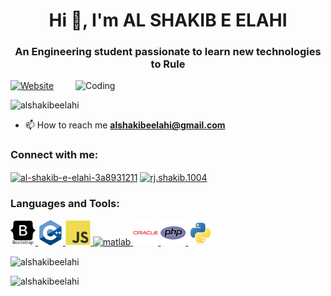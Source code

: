 <h1 align="center">Hi 👋, I'm AL SHAKIB E ELAHI</h1>
<h3 align="center">An Engineering student passionate to learn new technologies to Rule</h3>
<img align="right" alt="Coding" width="400"
  src="https://camo.githubusercontent.com/a4c584bce1c41271485d28f92aaf9f581b3c88b68ca723b6edfd58b4ba988c2b/68747470733a2f2f63646e2e6472696262626c652e636f6d2f75736572732f313138373833362f73637265656e73686f74732f363533393432392f70726f6772616d65722e676966">

[![Website](https://img.shields.io/website?label=alshakibeelahi&style=for-the-badge&url=https%3A%2F%2Falshakibeelahi.github.io)](https://alshakibeelahi.github.io)
<p align="left"> <img
    src="https://komarev.com/ghpvc/?username=alshakibeelahi&label=Profile%20views&color=0e75b6&style=flat"
    alt="alshakibeelahi" /> </p>

- 📫 How to reach me **alshakibeelahi@gmail.com**

<h3 align="left">Connect with me:</h3>
<p align="left">
  <a href="https://linkedin.com/in/al-shakib-e-elahi-3a8931211" target="blank"><img align="center"
      src="https://raw.githubusercontent.com/rahuldkjain/github-profile-readme-generator/master/src/images/icons/Social/linked-in-alt.svg"
      alt="al-shakib-e-elahi-3a8931211" height="30" width="40" /></a>
  <a href="https://fb.com/rj.shakib.1004" target="blank"><img align="center"
      src="https://raw.githubusercontent.com/rahuldkjain/github-profile-readme-generator/master/src/images/icons/Social/facebook.svg"
      alt="rj.shakib.1004" height="30" width="40" /></a>
</p>

<h3 align="left">Languages and Tools:</h3>
<p align="left"> <a href="https://getbootstrap.com" target="_blank" rel="noreferrer"> <img
      src="https://raw.githubusercontent.com/devicons/devicon/master/icons/bootstrap/bootstrap-plain-wordmark.svg"
      alt="bootstrap" width="40" height="40" /> </a> <a href="https://www.w3schools.com/cpp/" target="_blank"
    rel="noreferrer"> <img
      src="https://raw.githubusercontent.com/devicons/devicon/master/icons/cplusplus/cplusplus-original.svg"
      alt="cplusplus" width="40" height="40" /> </a> <a href="https://www.w3schools.com/cs/" target="_blank"
    rel="noreferrer">
    <img src="https://raw.githubusercontent.com/devicons/devicon/master/icons/javascript/javascript-original.svg"
      alt="javascript" width="40" height="40" /> </a> <a href="https://www.mathworks.com/" target="_blank"
    rel="noreferrer"> <img src="https://upload.wikimedia.org/wikipedia/commons/2/21/Matlab_Logo.png" alt="matlab"
      width="40" height="40" /> </a> <a href="https://www.mysql.com/" target="_blank" rel="noreferrer"> <img
      src="https://raw.githubusercontent.com/devicons/devicon/master/icons/oracle/oracle-original.svg" alt="oracle"
      width="40" height="40" /> </a> <a href="https://www.php.net" target="_blank" rel="noreferrer">
    <img src="https://raw.githubusercontent.com/devicons/devicon/master/icons/php/php-original.svg" alt="php" width="40"
      height="40" /> </a> <a href="https://www.python.org" target="_blank" rel="noreferrer"> <img
      src="https://raw.githubusercontent.com/devicons/devicon/master/icons/python/python-original.svg" alt="python"
      width="40" height="40" /> </a>
</p>
<p><img align="center" src="https://github-readme-streak-stats.herokuapp.com/?user=alshakibeelahi&"
    alt="alshakibeelahi" /></p>
<p><img align="left"
    src="https://github-readme-stats.vercel.app/api/top-langs?username=alshakibeelahi&show_icons=true&locale=en&layout=compact"
    alt="alshakibeelahi" /></p>
